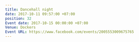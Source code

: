 ```yaml
---
title: Dancehall night
date: 2017-10-11 09:57:00 +07:00
position: 32
Event date: 2017-10-15 00:00:00 +07:00
Venue: Dockers
Event URL: https://www.facebook.com/events/2005553009675765
---
```


